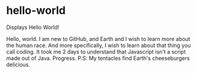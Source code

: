 # hello-world
Displays Hello World!

Hello, world. I am new to GitHub, and Earth and I wish to learn more about the human race.
And more specifically, I wish to learn about that thing you call coding. It took me 2 days to understand that Javascript isn't a script made out of Java. Progress.
P.S: My tentacles find Earth's cheeseburgers delicious. 
